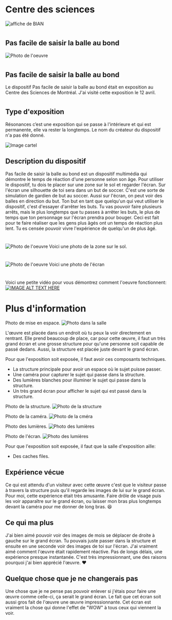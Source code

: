 # Centre des sciences
![affiche de BIAN](medias/moi_devant_centre.png)
#
## Pas facile de saisir la balle au bond
![Photo de l'oeuvre](medias/moi_dispositif.jpg)
#
## Pas facile de saisir la balle au bond
Le dispositif Pas facile de saisir la balle au bond était en exposition au Centre des Sciences de Montréal.
J'ai visité cette exposition le 12 avril.
#
## Type d'exposition
Résonances c’est une exposition qui se passe à l'intérieure et qui est permanente, elle va rester la longtemps. Le nom du créateur du dispositif n'a pas été donné.

![Image cartel](medias/description.jpg)

## Description du dispositif
Pas facile de saisir la balle au bond est un dispositif multimédia qui démontre le temps de réaction d'une personne selon son âge. Pour utiliser le dispositif, tu dois te placer sur une zone sur le sol et regarder l'écran. Sur l'écran une silhouette de toi sera dans un but de soccer. C'est une sorte de simulation de gardien de but au soccer. Aussi sur l'écran, on peut voir des balles en direction du but. Ton but en tant que quelqu'un qui veut utiliser le dispositif, c'est d'essayer d'arrêter les buts. Tu vas pouvoir faire plusieurs arrêts, mais le plus longtemps que tu passes à arrêter les buts, le plus de temps que ton personnage sur l'écran prendra pour bouger. Ceci est fait pour te faire réaliser que les gens plus âgés ont un temps de réaction plus lent. Tu es censée pouvoir vivre l'expérience de quelqu'un de plus âgé.
#
![Photo de l'oeuvre](medias/zone_sol.jpg)
Voici une photo de la zone sur le sol.
#
![Photo de l'oeuvre](medias/ecran.jpg)
Voici une photo de l'écran
#
Voici une petite vidéo pour vous démontrez comment l'oeuvre fonctionnent: [![IMAGE ALT TEXT HERE](medias/oeuvre_espace.jpg)](https://youtu.be/4xbXgVgLWYk)


# Plus d'information
Photo de mise en espace.
![Photo dans la salle]()

L'œuvre est placée dans un endroit où tu peux la voir directement en rentrant. Elle prend beaucoup de place, car pour cette œuvre, il faut un très grand écran et une grosse structure pour qu'une personne soit capable de passé dedans. Aussi, la structure est placée juste devant le grand écran.

Pour que l'exposition soit exposée, il faut avoir ces composants techniques.
* La structure principale pour avoir un espace où le sujet puisse passer.
* Une caméra pour capturer le sujet qui passe dans la structure.
* Des lumières blanches pour illuminer le sujet qui passe dans la structure.
* Un très grand écran pour afficher le sujet qui est passé dans la structure.

Photo de la structure.
![Photo de la structure](medias/photo_oeuvre_structure.jpg)

Photo de la caméra.
![Photo de la cméra](medias/photo_oeuvre_camera.jpg)

Photo des lumières.
![Photo des lumières](medias/photo_lumiere.jpg)

Photo de l'écran.
![Photo des lumières](medias/photo_ecran.jpg)

Pour que l'exposition soit exposée, il faut que la salle d'exposition aille:
* Des caches files.

## Expérience vécue
Ce qui est attendu d'un visiteur avec cette œuvre c'est que le visiteur passe à travers la structure puis qu'il regarde les images de lui sur le grand écran. Pour moi, cette expérience était très amusante. Faire drôle de visage puis les voir apparaître sur le grand écran, ou laisser mon bras plus longtemps devant la caméra pour me donner de long bras. :laughing:

## Ce qui ma plus
J'ai bien aimé pouvoir voir des images de mois se déplacer de droite à gauche sur le grand écran. Tu pouvais juste passer dans la structure et ensuite en une seconde voir des images de toi sur l'écran. J'ai vraiment aimé comment l'œuvre était rapidement réactive. Pas de longs délais, une expérience presque instantanée. C'est très impressionnant, une des raisons pourquoi j'ai bien apprécié l'œuvre. :heart:

## Quelque chose que je ne changerais pas
Une chose que je ne pense pas pouvoir enlever si j'étais pour faire une œuvre comme celle-ci, ça serait le grand écran. Le fait que cet écran soit aussi gros fait de l'œuvre une œuvre impressionnante. Cet écran est vraiment la chose qui donne l'effet de "WOW" à tous ceux qui viennent la voir.

